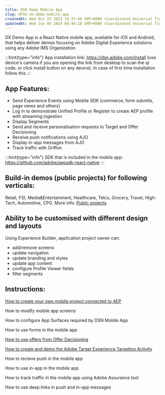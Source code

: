 ```yaml
---
title: DSN Demo Mobile App
slug: OF9S-dx-demo-mobile-app
createdAt: Wed Oct 25 2023 19:37:48 GMT+0000 (Coordinated Universal Time)
updatedAt: Wed Jun 05 2024 08:46:18 GMT+0000 (Coordinated Universal Time)
---
```


DX Demo App is a React Native mobile app, available for iOS and Android, that helps deliver demos focusing on Adobe Digital Experience solutions using any Adobe IMS Organization.

:::hint{type="info"}
App installation link: <https://dsn.adobe.com/install> (use device's camera if you are opening the link from desktop to scan the qr code, or click install button on any device). In case of first time installation follow this
:::

## App Features:

- Send Experience Events using Mobile SDK (commerce, form submits, page views and others)
- Log in to demonstrate Unified Profile or Register to create AEP profile with streaming ingestion
- Display Segments
- Send and receive personalisation requests to Target and Offer Decisioning
- Receive push notifications using AJO
- Display in-app messages from AJO
- Track traffic with Griffon

:::hint{type="info"}
SDK that is included in the mobile app: <https://github.com/adobe/aepsdk-react-native>
:::



## Build-in demos (public projects) for following verticals:

Retail, FSI, Media\&Entertainment, Healthcare, Telco, Grocery, Travel, High-Tech, Automotive, CPG. More info: [Public projects](<../Demo System Next/Public projects.md>)

## Ability to be customised with different design and layouts

Using Experience Builder, application project owner can:

- add/remove screens
- update navigation
- update branding and styles
- update app content&#x20;
- configure Profile Viewer fields
- filter segments

## Instructions:

[How to create your own mobile project connected to AEP](<../Demo System Next/Preparing Demo Environment.md>)

How to modify mobile app screens

How to configure App Surfaces required by DSN Mobile App

How to use forms in the mobile app

[How to use offers from Offer Decisioning](<../Demo System Next/Code Based Experiences.md>)

[How to create and demo the Adobe Target Experience Targeting Activity](<../Demo System Next/Using Target.md>)

How to recieve push in the mobile app

How to use in-app in the mobile app

How to track traffic in the mobile app using Adobe Assurance tool

How to use deep links in push and in-app messages



